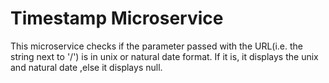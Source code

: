 Timestamp Microservice
=========================

This microservice checks if the parameter passed with the URL(i.e. the string next to '/') is in unix or natural date format. If it is, it displays the unix and natural date ,else it displays null. 
